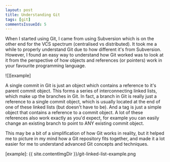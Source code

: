 ```yaml
---
layout: post
title: Understanding Git
tags: [git]
commentsIssueId: 5
---
```


When I started using Git, I came from using Subversion which is on the other end for the VCS spectrum (centralised vs distributed). It took me a while to properly understand Git due to how different it's from Subversion. However, I found an easy way to understand how Git worked was to look at it from the perspective of how objects and references (or pointers) work in your favourite programming language.

![][example]

A single commit in Git is just an object which contains a reference to it's parent commit object. This forms a series of interconnecting linked lists, which make up the branches in Git. In fact, a branch in Git is really just a reference to a single commit object, which is usually located at the end of one of these linked lists (but doesn't have to be). And a tag is just a simple object that contains a reference to a commit object. A lot of these references also work exactly as you'd expect, for example you can easily change an existing branch to point to ANY existing commit object.

This may be a bit of a simplification of how Git works in reality, but it helped me to picture in my mind how a Git repository fits together, and made it a lot easier for me to understand advanced Git concepts and techniques.

[example]: {{ site.contentImgDir }}/git-linked-list-example.png
